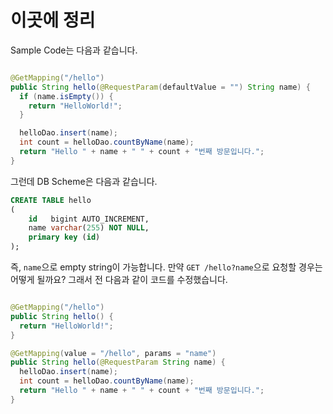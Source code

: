 # 이곳에 정리

Sample Code는 다음과 같습니다.

```java

@GetMapping("/hello")
public String hello(@RequestParam(defaultValue = "") String name) {
  if (name.isEmpty()) {
    return "HelloWorld!";
  }

  helloDao.insert(name);
  int count = helloDao.countByName(name);
  return "Hello " + name + " " + count + "번째 방문입니다.";
}
```

그런데 DB Scheme은 다음과 같습니다.

```sql
CREATE TABLE hello
(
    id   bigint AUTO_INCREMENT,
    name varchar(255) NOT NULL,
    primary key (id)
);
```

즉, `name`으로 empty string이 가능합니다. 만약 `GET /hello?name`으로 요청할 경우는 어떻게 될까요?
그래서 전 다음과 같이 코드를 수정했습니다.

```java

@GetMapping("/hello")
public String hello() {
  return "HelloWorld!";
}

@GetMapping(value = "/hello", params = "name")
public String hello(@RequestParam String name) {
  helloDao.insert(name);
  int count = helloDao.countByName(name);
  return "Hello " + name + " " + count + "번째 방문입니다.";
}
```

